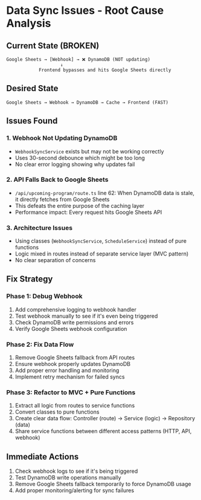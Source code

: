 # Data Sync Issues - Root Cause Analysis

## Current State (BROKEN)
```
Google Sheets → [Webhook] → ❌ DynamoDB (NOT updating)
                    ↓
            Frontend bypasses and hits Google Sheets directly
```

## Desired State
```
Google Sheets → Webhook → DynamoDB → Cache → Frontend (FAST)
```

## Issues Found

### 1. Webhook Not Updating DynamoDB
- `WebhookSyncService` exists but may not be working correctly
- Uses 30-second debounce which might be too long
- No clear error logging showing why updates fail

### 2. API Falls Back to Google Sheets
- `/api/upcoming-program/route.ts` line 62: When DynamoDB data is stale, it directly fetches from Google Sheets
- This defeats the entire purpose of the caching layer
- Performance impact: Every request hits Google Sheets API

### 3. Architecture Issues
- Using classes (`WebhookSyncService`, `ScheduleService`) instead of pure functions
- Logic mixed in routes instead of separate service layer (MVC pattern)
- No clear separation of concerns

## Fix Strategy

### Phase 1: Debug Webhook
1. Add comprehensive logging to webhook handler
2. Test webhook manually to see if it's even being triggered
3. Check DynamoDB write permissions and errors
4. Verify Google Sheets webhook configuration

### Phase 2: Fix Data Flow
1. Remove Google Sheets fallback from API routes
2. Ensure webhook properly updates DynamoDB
3. Add proper error handling and monitoring
4. Implement retry mechanism for failed syncs

### Phase 3: Refactor to MVC + Pure Functions
1. Extract all logic from routes to service functions
2. Convert classes to pure functions
3. Create clear data flow: Controller (route) → Service (logic) → Repository (data)
4. Share service functions between different access patterns (HTTP, API, webhook)

## Immediate Actions
1. Check webhook logs to see if it's being triggered
2. Test DynamoDB write operations manually
3. Remove Google Sheets fallback temporarily to force DynamoDB usage
4. Add proper monitoring/alerting for sync failures
